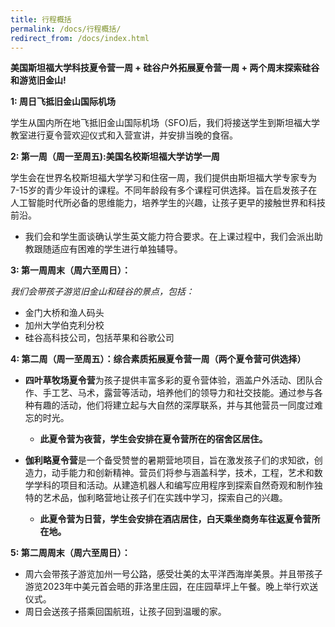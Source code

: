 ```yaml
---
title: 行程概括
permalink: /docs/行程概括/
redirect_from: /docs/index.html
---
```

**美国斯坦福大学科技夏令营一周 + 硅谷户外拓展夏令营一周 + 两个周末探索硅谷和游览旧金山!**

**1: 周日飞抵旧金山国际机场**

学生从国内所在地飞抵旧金山国际机场（SFO)后，我们将接送学生到斯坦福大学教室进行夏令营欢迎仪式和入营宣讲，并安排当晚的食宿。

**2: 第一周（周一至周五):美国名校斯坦福大学访学一周**

学生会在世界名校斯坦福大学学习和住宿一周，我们提供由斯坦福大学专家专为7-15岁的青少年设计的课程。不同年龄段有多个课程可供选择。旨在启发孩子在人工智能时代所必备的思维能力，培养学生的兴趣，让孩子更早的接触世界和科技前沿。

* 我们会和学生面谈确认学生英文能力符合要求。在上课过程中，我们会派出助教跟随适应有困难的学生进行单独辅导。

**3: 第一周周末（周六至周日）：**

*我们会带孩子游览旧金山和硅谷的景点，包括：*

* 金门大桥和渔人码头
* 加州大学伯克利分校
* 硅谷高科技公司，包括苹果和谷歌公司

**4: 第二周（周一至周五）：综合素质拓展夏令营一周（两个夏令营可供选择）**

* **四叶草牧场夏令营**为孩子提供丰富多彩的夏令营体验，涵盖户外活动、团队合作、手工艺、马术，露营等活动，培养他们的领导力和社交技能。通过参与各种有趣的活动，他们将建立起与大自然的深厚联系，并与其他营员一同度过难忘的时光。
  * **此夏令营为夜营，学生会安排在夏令营所在的宿舍区居住。**

* **伽利略夏令营**是一个备受赞誉的暑期营地项目，旨在激发孩子们的求知欲，创造力，动手能力和创新精神。营员们将参与涵盖科学，技术，工程，艺术和数学学科的项目和活动。从建造机器人和编写应用程序到探索自然奇观和制作独特的艺术品，伽利略营地让孩子们在实践中学习，探索自己的兴趣。
  * **此夏令营为日营，学生会安排在酒店居住，白天乘坐商务车往返夏令营所在地。**

**5: 第二周周末（周六至周日）：**

* 周六会带孩子游览加州一号公路，感受壮美的太平洋西海岸美景。并且带孩子游览2023年中美元首会晤的菲洛里庄园，在庄园草坪上午餐。晚上举行欢送仪式。
* 周日会送孩子搭乘回国航班，让孩子回到温暖的家。

